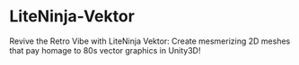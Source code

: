 # LiteNinja-Vektor
Revive the Retro Vibe with LiteNinja Vektor: Create mesmerizing 2D meshes that pay homage to 80s vector graphics in Unity3D!
